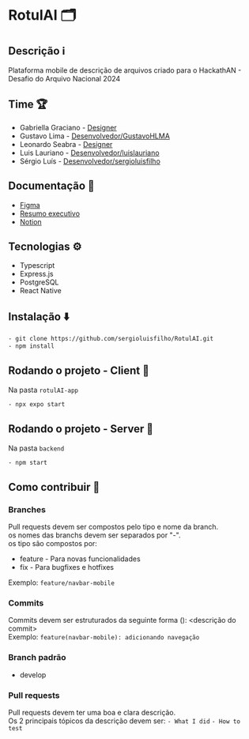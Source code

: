 # RotulAI 🗂

## Descrição ℹ️

Plataforma mobile de descrição de arquivos criado para o HackathAN - Desafio do Arquivo Nacional 2024

## Time 🏆

- Gabriella Graciano - [Designer](https://www.linkedin.com/in/gabygraciano/)
- Gustavo Lima - [Desenvolvedor/GustavoHLMA](https://www.linkedin.com/in/gustavo-henrique-768048234/)
- Leonardo Seabra - [Designer](https://www.linkedin.com/in/leo-seabra-086623275/)
- Luis Lauriano - [Desenvolvedor/luislauriano](https://www.linkedin.com/in/luislauriano/)
- Sérgio Luís - [Desenvolvedor/sergioluisfilho](https://www.linkedin.com/in/s%C3%A9rgio-cruz-filho-6543b91a0/)  

## Documentação 📄

- [Figma](https://www.figma.com/file/pvuopnxZXQt3Vv0c2YIX7l/HakathAN?type=design&node-id=0-1&mode=design&t=jQ0XrwIyiYC9MlLS-0)
- [Resumo executivo](https://docs.google.com/document/d/1eqA4kHZGe9GQflE8e7QieB1R8lJileaO4gh1jeIt0sk/edit#heading=h.z6ne0og04bp5)
- [Notion](https://www.notion.so/recria/1ff1db6308b74078b579be213dbccfa8?v=2ad3ab1c1b0c4656a1953fdcd8637c20)

  

## Tecnologias ⚙️

- Typescript
- Express.js
- PostgreSQL
- React Native
  
## Instalação ⬇️

```bash
- git clone https://github.com/sergioluisfilho/RotulAI.git
- npm install
```

  

## Rodando o projeto - Client 🏃

Na pasta `rotulAI-app`

  

```bash
- npx expo start
```

## Rodando o projeto - Server 🏃

Na pasta `backend`

  

```bash
- npm start
```


  

  

## Como contribuir 🤝
### Branches
Pull requests devem ser compostos pelo tipo e nome da branch.\
os nomes das branchs devem ser separados por "-".\
os tipo são compostos por:
- feature - Para novas funcionalidades
- fix - Para bugfixes e hotfixes

Exemplo: 
`feature/navbar-mobile`

### Commits
Commits devem ser estruturados da seguinte forma <tipo>(<nome-da-branch>): <descrição do commit>\
Exemplo: 
`feature(navbar-mobile): adicionando navegação`

### Branch padrão
- develop

### Pull requests
Pull requests devem ter uma boa e clara descrição.\
Os 2 principais tópicos da descrição devem ser:
`- What I did`
`- How to test`
